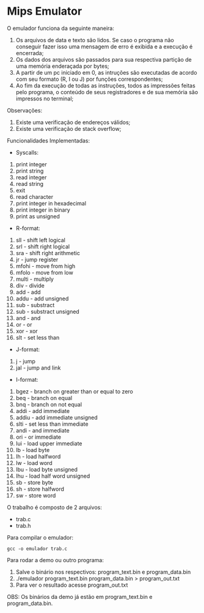 # Mips Emulator

O emulador funciona da seguinte maneira:
1. Os arquivos de data e texto são lidos. Se caso o programa não conseguir fazer isso uma mensagem de erro é exibida e a execução é encerrada;
2. Os dados dos arquivos são passados para sua respectiva partição de uma memória enderaçada por bytes;
3. A partir de um pc iniciado em 0, as intruções são executadas de acordo com seu formato (R, I ou J) por funções correspondentes;
4. Ao fim da execução de todas as instruções, todos as impressões feitas pelo programa, o conteúdo de seus registradores e de sua memória são impressos no terminal;

Observações: 
1. Existe uma verificação de endereços válidos;
2. Existe uma verificação de stack overflow;

Funcionalidades Implementadas:
- Syscalls: 
1. print integer
4. print string
5. read integer
6. read string
10. exit
12. read character
34. print integer in hexadecimal
35. print integer in binary
36. print as unsigned
- R-format: 
1. sll - shift left logical
2. srl - shift right logical
3. sra - shift right arithmetic
4. jr - jump register
5. mfohi - move from high
6. mfolo - move from low
7. multi - multiply 
8. div - divide
9. add - add
10. addu - add unsigned
11. sub - substract
12. sub - substract unsigned
13. and - and
14. or - or 
15. xor - xor
16. slt - set less than
- J-format:
1. j - jump
2. jal - jump and link
- I-format:
1. bgez - branch on greater than or equal to zero
2. beq - branch on equal
3. bnq - branch on not equal
4. addi - add immediate
5. addiu - add immediate unsigned
6. slti - set less than immediate
7. andi - and immediate
8. ori - or immediate
9. lui - load upper immediate
10. lb - load byte
11. lh - load halfword
12. lw - load word
13. lbu - load byte unsigned
14. lhu - load half word unsigned
15. sb - store byte
16. sh - store halfword
17. sw - store word

O trabalho é composto de 2 arquivos:
- trab.c
- trab.h

Para compilar o emulador:

`gcc -o emulador trab.c`

Para rodar a demo ou outro programa:

1. Salve o binário nos respectivos: program_text.bin e program_data.bin
2. ./emulador program_text.bin program_data.bin > program_out.txt
3. Para ver o resultado acesse program_out.txt

OBS: Os binários da demo já estão em program_text.bin e program_data.bin.
